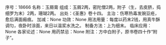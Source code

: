 序号：18666
名称：玉屑膏
组成：玉屑2两，密陀僧2两，附子（生，去皮脐，捣细罗为末）2两，珊瑚2两。
出处：《圣惠》卷十四。
主治：伤寒热毒发豌豆疮，愈后满面瘢痕。
加减：None
功效：None
用法用量：每度以药末2钱，用真牛酥调匀，夜卧时涂面，来日以温浆水洗之。
制备方法：上为细末。
临床应用：None
各家论述：None
用药禁忌：None
附注：方中白附子，原书卷四十作“附子”。
